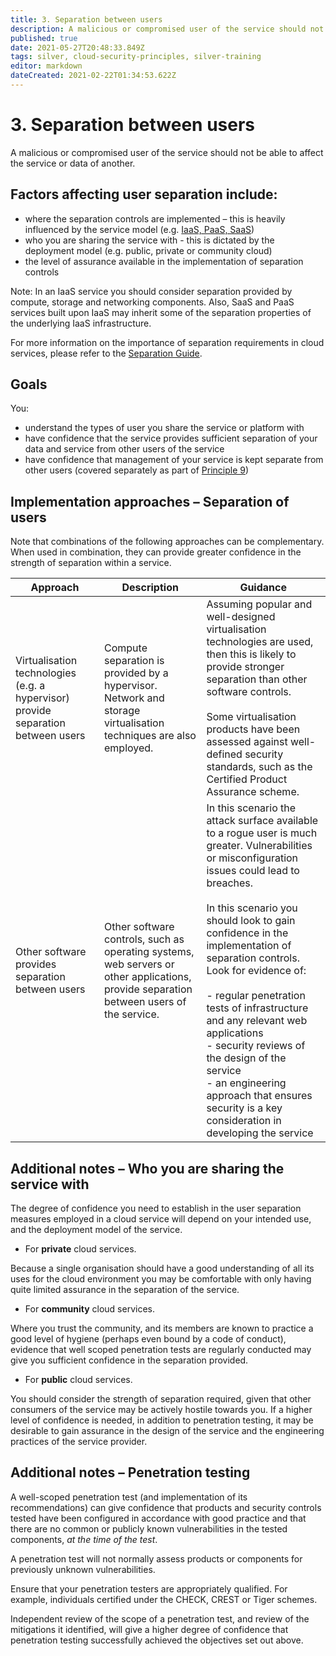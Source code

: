 ```yaml
---
title: 3. Separation between users
description: A malicious or compromised user of the service should not be able to affect the service or data of another.
published: true
date: 2021-05-27T20:48:33.849Z
tags: silver, cloud-security-principles, silver-training
editor: markdown
dateCreated: 2021-02-22T01:34:53.622Z
---
```


# 3\. Separation between users

A malicious or compromised user of the service should not be able to affect the service or data of another.

## Factors affecting user separation include:

-   where the separation controls are implemented – this is heavily influenced by the service model (e.g. [IaaS, PaaS, SaaS](https://www.ncsc.gov.uk/guidance/cloud-security-standards-and-definitions))
-   who you are sharing the service with - this is dictated by the deployment model (e.g. public, private or community cloud)
-   the level of assurance available in the implementation of separation controls

Note: In an IaaS service you should consider separation provided by compute, storage and networking components. Also, SaaS and PaaS services built upon IaaS may inherit some of the separation properties of the underlying IaaS infrastructure.

For more information on the importance of separation requirements in cloud services, please refer to the [Separation Guide](https://www.ncsc.gov.uk/guidance/separation-and-cloud-security).

## Goals

You:

-   understand the types of user you share the service or platform with
-   have confidence that the service provides sufficient separation of your data and service from other users of the service
-   have confidence that management of your service is kept separate from other users (covered separately as part of [Principle 9](https://www.ncsc.gov.uk/guidance/cloud-security-principle-9-secure-user-management))

## Implementation approaches – Separation of users

Note that combinations of the following approaches can be complementary. When used in combination, they can provide greater confidence in the strength of separation within a service.

| **Approach** | **Description** | **Guidance** |
| --- | --- | --- |
| Virtualisation technologies (e.g. a hypervisor) provide separation between users | Compute separation is provided by a hypervisor. Network and storage virtualisation techniques are also employed. | Assuming popular and well-designed virtualisation technologies are used, then this is likely to provide stronger separation than other software controls.<br><br>Some virtualisation products have been assessed against well-defined security standards, such as the Certified Product Assurance scheme. |
| Other software provides separation between users | Other software controls, such as operating systems, web servers or other applications, provide separation between users of the service. | In this scenario the attack surface available to a rogue user is much greater. Vulnerabilities or misconfiguration issues could lead to breaches.<br><br>In this scenario you should look to gain confidence in the implementation of separation controls. Look for evidence of:<br><br>-   regular penetration tests of infrastructure and any relevant web applications<br>-   security reviews of the design of the service<br>-   an engineering approach that ensures security is a key consideration in developing the service |

## Additional notes – Who you are sharing the service with

The degree of confidence you need to establish in the user separation measures employed in a cloud service will depend on your intended use, and the deployment model of the service.

-   For **private** cloud services.

Because a single organisation should have a good understanding of all its uses for the cloud environment you may be comfortable with only having quite limited assurance in the separation of the service.

-   For **community** cloud services.

Where you trust the community, and its members are known to practice a good level of hygiene (perhaps even bound by a code of conduct), evidence that well scoped penetration tests are regularly conducted may give you sufficient confidence in the separation provided.

-   For **public** cloud services.

You should consider the strength of separation required, given that other consumers of the service may be actively hostile towards you. If a higher level of confidence is needed, in addition to penetration testing, it may be desirable to gain assurance in the design of the service and the engineering practices of the service provider.

## Additional notes – Penetration testing

A well-scoped penetration test (and implementation of its recommendations) can give confidence that products and security controls tested have been configured in accordance with good practice and that there are no common or publicly known vulnerabilities in the tested components, *at the time of the test*.

A penetration test will not normally assess products or components for previously unknown vulnerabilities.

Ensure that your penetration testers are appropriately qualified. For example, individuals certified under the CHECK, CREST or Tiger schemes.

Independent review of the scope of a penetration test, and review of the mitigations it identified, will give a higher degree of confidence that penetration testing successfully achieved the objectives set out above.
